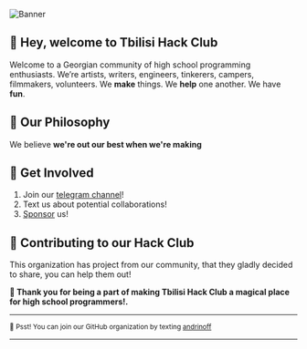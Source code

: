 ![Banner](https://tbilisi.hackclub.com/assets/banners/new-banner.png)

## :wave: Hey, welcome to Tbilisi Hack Club 



Welcome to a Georgian community of high school programming enthusiasts. We’re artists, writers, engineers, tinkerers, campers, filmmakers, volunteers. We **make** things. We **help** one another. We have **fun**. 

## 🚢 Our Philosophy

We believe **we're out our best when we're making**



## 🌈 Get Involved

1. Join our [telegram channel](https://t.me/tbilisihc)!
2. Text us about potential collaborations!
3. [Sponsor](https://patreon.com/tbilisihc) us!

## 🦦 Contributing to our Hack Club

This organization has project from our community, that they gladly decided to share, you can help them out!

**💖 Thank you for being a part of making Tbilisi Hack Club a magical place for high school programmers!.** 

---
 
<sub>🤫 Psst! You can join our GitHub organization by texting [andrinoff](https://linktr.ee/andrinoff)</sub>

---
